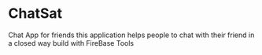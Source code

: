 # ChatSat
Chat App for friends
this application helps people to chat with their friend in a closed way 
build with FireBase Tools
